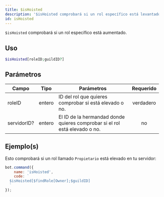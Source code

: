 ```yaml
---
title: $isHoisted
description: '$isHoisted comprobará si un rol específico está levantado.'
id: isHoisted
---
```


`$isHoisted` comprobará si un rol específico está aumentado.

## Uso

```php
$isHoisted[roleID;guildID?]
```

## Parámetros

| Campo       | Tipo   | Parámetros                                                                 | Requerido |
| ----------- | ------ | -------------------------------------------------------------------------- |:---------:|
| roleID      | entero | ID del rol que quieres comprobar si está elevado o no.                     | verdadero |
| servidorID? | entero | El ID de la hermandad donde quieres comprobar si el rol está elevado o no. |    no     |

## Ejemplo(s)

Esto comprobará si un rol llamado `Propietario` está elevado en tu servidor:

```javascript
bot.command({
    name: 'isHoisted',
    code: `
  $isHoisted[$findRole[Owner];$guildID]
  `
});
```

